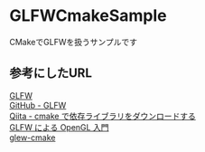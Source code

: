 # GLFWCmakeSample
CMakeでGLFWを扱うサンプルです

## 参考にしたURL
[GLFW](https://www.glfw.org/docs/latest/)<br>
[GitHub - GLFW](https://github.com/glfw/glfw.git)<br>
[Qiita - cmake で依存ライブラリをダウンロードする](https://qiita.com/ousttrue/items/4fa7a786a6c51e9f11f0)<br>
[GLFW による OpenGL 入門](https://tokoik.github.io/GLFWdraft.pdf)<br>
[glew-cmake](https://github.com/Perlmint/glew-cmake)
